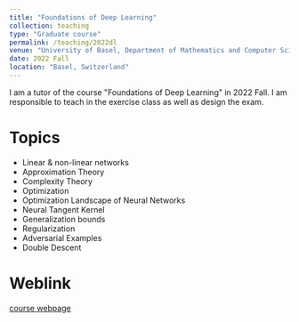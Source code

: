 ```yaml
---
title: "Foundations of Deep Learning"
collection: teaching
type: "Graduate course"
permalink: /teaching/2022dl
venue: "University of Basel, Department of Mathematics and Computer Science"
date: 2022 Fall
location: "Basel, Switzerland"
---
```


I am a tutor of the course "Foundations of Deep Learning" in 2022 Fall. I am responsible to teach in the exercise class as well as design the exam.

Topics
======
* Linear & non-linear networks
* Approximation Theory
* Complexity Theory
* Optimization
* Optimization Landscape of Neural Networks
* Neural Tangent Kernel
* Generalization bounds
* Regularization
* Adversarial Examples
* Double Descent

Weblink
======
[course webpage](https://vorlesungsverzeichnis.unibas.ch/en/semester-planning?id=271336)
